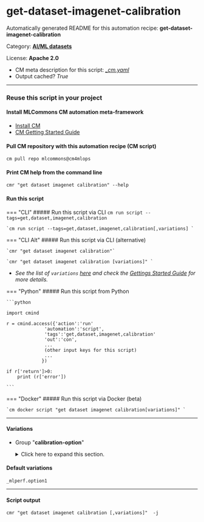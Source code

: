 # get-dataset-imagenet-calibration
Automatically generated README for this automation recipe: **get-dataset-imagenet-calibration**

Category: **[AI/ML datasets](..)**

License: **Apache 2.0**


* CM meta description for this script: *[_cm.yaml](https://github.com/mlcommons/cm4mlops/tree/main/script/get-dataset-imagenet-calibration/_cm.yaml)*
* Output cached? *True*

---
### Reuse this script in your project

#### Install MLCommons CM automation meta-framework

* [Install CM](https://docs.mlcommons.org/ck/install)
* [CM Getting Started Guide](https://docs.mlcommons.org/ck/getting-started/)

#### Pull CM repository with this automation recipe (CM script)

```cm pull repo mlcommons@cm4mlops```

#### Print CM help from the command line

````cmr "get dataset imagenet calibration" --help````

#### Run this script

=== "CLI"
    ##### Run this script via CLI
    `cm run script --tags=get,dataset,imagenet,calibration`

    `cm run script --tags=get,dataset,imagenet,calibration[,variations] `

=== "CLI Alt"
    ##### Run this script via CLI (alternative)

    `cmr "get dataset imagenet calibration"`

    `cmr "get dataset imagenet calibration [variations]" `


* *See the list of `variations` [here](#variations) and check the [Gettings Started Guide](https://github.com/mlcommons/ck/blob/dev/docs/getting-started.md) for more details.*

=== "Python"
    ##### Run this script from Python


    ```python

    import cmind

    r = cmind.access({'action':'run'
                  'automation':'script',
                  'tags':'get,dataset,imagenet,calibration'
                  'out':'con',
                  ...
                  (other input keys for this script)
                  ...
                 })

    if r['return']>0:
        print (r['error'])

    ```


=== "Docker"
    ##### Run this script via Docker (beta)

    `cm docker script "get dataset imagenet calibration[variations]" `

___


#### Variations

  * Group "**calibration-option**"
    <details>
    <summary>Click here to expand this section.</summary>

    * **`_mlperf.option1`** (default)
      - Environment variables:
        - *CM_MLPERF_IMAGENET_CALIBRATION_OPTION*: `one`
        - *CM_DOWNLOAD_CHECKSUM*: `f09719174af3553119e2c621157773a6`
      - Workflow:
    * `_mlperf.option2`
      - Environment variables:
        - *CM_MLPERF_IMAGENET_CALIBRATION_OPTION*: `two`
        - *CM_DOWNLOAD_CHECKSUM*: `e44582af00e3b4fc3fac30efd6bdd05f`
      - Workflow:

    </details>


#### Default variations

`_mlperf.option1`

___
#### Script output
`cmr "get dataset imagenet calibration [,variations]"  -j`